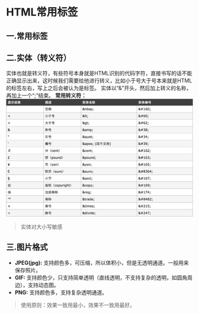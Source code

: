 # HTML常用标签
## 一.常用标签


## 二.实体（转义符）
实体也就是转义符，有些符号本身就是HTML识别的代码字符，直接书写的话不能正确显示出来，这时候我们需要给他进行转义，比如小于号大于号本来就是HTML的标签左右，写上之后会被认为是标签。
实体以“&”开头，然后加上转义的名称，再加上一个“;”结束。
**常用转义符：**
![](res/mipmap/html_label_entity.jpg)

> 实体对大小写敏感


## 三.图片格式
* **JPEG(jpg):** 支持颜色多，可压缩，所以体积小，但是无透明通道。一般用来保存照片。
* **GIF:** 支持颜色少，只支持简单透明（直线透明，不支持复杂的透明，如圆角周边），支持动态图。
* **PNG:** 支持颜色多，支持复杂透明通道。

> 使用原则：效果一致用最小，效果不一致用最好。


